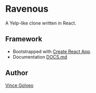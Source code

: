 # Ravenous
A Yelp-like clone written in React.

## Framework
* Bootstrapped with [Create React App](https://github.com/facebookincubator/create-react-app).
* Documentation [DOCS.md](https://github.com/binzu/ravenous/blob/master/DOCS.md)

## Author
[Vince Golveo](https://vincegolveo.com/)
